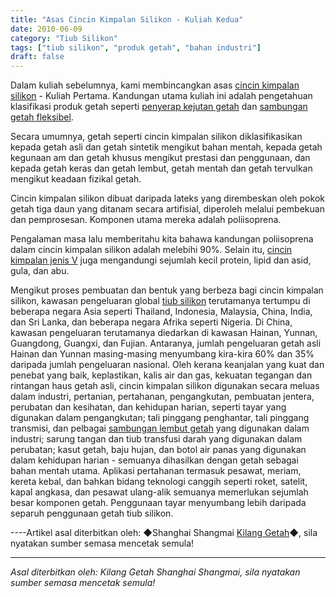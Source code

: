 ```yaml
---
title: "Asas Cincin Kimpalan Silikon - Kuliah Kedua"
date: 2010-06-09
category: "Tiub Silikon"
tags: ["tiub silikon", "produk getah", "bahan industri"]
draft: false
---
```


Dalam kuliah sebelumnya, kami membincangkan asas [cincin kimpalan silikon](http://www.smpolymer.com/) - Kuliah Pertama. Kandungan utama kuliah ini adalah pengetahuan klasifikasi produk getah seperti [penyerap kejutan getah](http://www.smpolymer.com/) dan [sambungan getah fleksibel](http://www.smpolymer.com/kequnaoxiangjiaojietou/).

Secara umumnya, getah seperti cincin kimpalan silikon diklasifikasikan kepada getah asli dan getah sintetik mengikut bahan mentah, kepada getah kegunaan am dan getah khusus mengikut prestasi dan penggunaan, dan kepada getah keras dan getah lembut, getah mentah dan getah tervulkan mengikut keadaan fizikal getah.

Cincin kimpalan silikon dibuat daripada lateks yang dirembeskan oleh pokok getah tiga daun yang ditanam secara artifisial, diperoleh melalui pembekuan dan pemprosesan. Komponen utama mereka adalah poliisoprena.

Pengalaman masa lalu memberitahu kita bahawa kandungan poliisoprena dalam cincin kimpalan silikon adalah melebihi 90%. Selain itu, [cincin kimpalan jenis V](http://www.smpolymer.com/) juga mengandungi sejumlah kecil protein, lipid dan asid, gula, dan abu.

Mengikut proses pembuatan dan bentuk yang berbeza bagi cincin kimpalan silikon, kawasan pengeluaran global [tiub silikon](http://www.smpolymer.com/guijiaoguan/) terutamanya tertumpu di beberapa negara Asia seperti Thailand, Indonesia, Malaysia, China, India, dan Sri Lanka, dan beberapa negara Afrika seperti Nigeria. Di China, kawasan pengeluaran terutamanya diedarkan di kawasan Hainan, Yunnan, Guangdong, Guangxi, dan Fujian. Antaranya, jumlah pengeluaran getah asli Hainan dan Yunnan masing-masing menyumbang kira-kira 60% dan 35% daripada jumlah pengeluaran nasional. Oleh kerana keanjalan yang kuat dan penebat yang baik, keplastikan, kalis air dan gas, kekuatan tegangan dan rintangan haus getah asli, cincin kimpalan silikon digunakan secara meluas dalam industri, pertanian, pertahanan, pengangkutan, pembuatan jentera, perubatan dan kesihatan, dan kehidupan harian, seperti tayar yang digunakan dalam pengangkutan; tali pinggang penghantar, tali pinggang transmisi, dan pelbagai [sambungan lembut getah](http://www.smpolymer.com/xiangjiaoruanjietou/) yang digunakan dalam industri; sarung tangan dan tiub transfusi darah yang digunakan dalam perubatan; kasut getah, baju hujan, dan botol air panas yang digunakan dalam kehidupan harian - semuanya dihasilkan dengan getah sebagai bahan mentah utama. Aplikasi pertahanan termasuk pesawat, meriam, kereta kebal, dan bahkan bidang teknologi canggih seperti roket, satelit, kapal angkasa, dan pesawat ulang-alik semuanya memerlukan sejumlah besar komponen getah. Penggunaan tayar menyumbang lebih daripada separuh penggunaan getah tiub silikon.

----Artikel asal diterbitkan oleh: ◆Shanghai Shangmai [Kilang Getah](http://www.smpolymer.com/)◆, sila nyatakan sumber semasa mencetak semula!

---

*Asal diterbitkan oleh: Kilang Getah Shanghai Shangmai, sila nyatakan sumber semasa mencetak semula!*